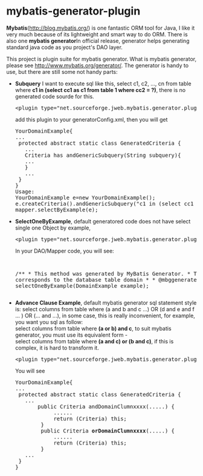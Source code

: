 # mybatis-generator-plugin
<b>Mybatis</b>(http://blog.mybatis.org/) is one fantastic ORM tool for Java, I like it very much because of its lightweight and smart way to do ORM. There is also one <b>mybatis generator</b>In official release, generator helps generating standard java code as you project's DAO layer. <br>

This project is plugin suite for mybatis generator. What is mybatis generator, please see http://www.mybatis.org/generator/. The generator is handy to use, but there are still some not handy parts:
<ul>
<li><b>Subquery</b> I want to execute sql like this, select c1, c2, ..., cn from table where <b>c1 in (select cc1 as c1 from table 1 where cc2 = ?)</b>, there is no generated code sourde for this.<br>
<pre>
&lt;plugin type="net.sourceforge.jweb.mybatis.generator.plugins.SubqueryCriteriaPlugin"/&gt; DO it
</pre>
add this plugin to your generatorConfig.xml, then you will get 
<pre>
YourDomainExample{
...
 protected abstract static class GeneratedCriteria {
   ...
   Criteria has andGenericSubquery(String subquery){
   ...
   }
   ...
 }
}
Usage:
YourDomainExample e=new YourDomainExample();
e.createCriteria().andGenericSubquery("c1 in (select cc1 as c1 from table 1 where cc2 = 10)");
mapper.selectByExample(e);
</pre>
</li>
<li>
<b>SelectOneByExample</b>, default generatored code does not have select single one Object by example, 
<pre>
&lt;plugin type="net.sourceforge.jweb.mybatis.generator.plugins.SelectOneByExamplePlugin"/&gt; DO it
</pre>
In your DAO/Mapper code, you will see:
<pre>

 /**
     * This method was generated by MyBatis Generator.
     * This method corresponds to the database table domain
     *
     * @mbggenerated
     */
    Domain selectOneByExample(DomainExample example);
</pre>
</li>
<li>
<b>Advance Clause Example</b>, default mybatis generator sql statement style is: select columns from table where (a and b and c ...) OR (d and e and f ... ) OR (... and ...), in some case, this is really inconvenient, for example, you want you sql as follow:<br>
select columns from table where <b>(a or b) and c</b>, to suit mybatis generator, you must use its equivalent form - <br>
select columns from table where <b>(a and c) or (b and c)</b>, if this is complex, it is hard to transform it.
<pre>
&lt;plugin type="net.sourceforge.jweb.mybatis.generator.plugins.AdvancedWhereClausePlugin"/&gt; DO it
</pre>
You will see
<pre>
YourDomainExample{
...
 protected abstract static class GeneratedCriteria {
   ...
       public Criteria andDomainClumnxxxx(.....) {
            ......
            return (Criteria) this;
        }
        public Criteria <b>orDomainClumnxxxx</b>(.....) {
            ......
            return (Criteria) this;
        }
   ...
 }
}
</pre>
</li>
</ul>
